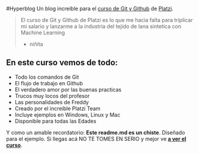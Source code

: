 #Hyperblog
Un blog increible para el [curso de Git y Github](https://platzi.com/cursos/git-github/ "curso de Git y Github") de [Platzi](http://platzi.com/ "Platzi").
>El curso de Git y Github de Platzi es lo que me hacia falta para triplicar mi salario y lanzarme a la industria del tejido de lana sintetica con Machine Learning
> - niñita

## En este curso vemos de todo:
* Todo los comandos de Git
* El flujo de trabajo en Github
* El verdadero amor por las buenas practicas
* Trucos muy locos del profesor
* Las personalidades de Freddy
* Creado por el increible Platzi Team
* Incluye ejemplos en Windows, Linux y Mac
* Disponible para todas las Edades

Y como un amable recordatorio: **Este readme.md es un chiste**. Diseñado para el ejemplo. Si llegas acá NO TE TOMES EN SERIO y mejor ve [**a ver el curso**](https://platzi.com/cursos/git-github/ "a ver el curso").